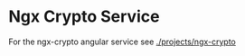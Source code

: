 # Ngx Crypto Service

For the ngx-crypto angular service see
[./projects/ngx-crypto](./projects/ngx-crypto/README.md)
